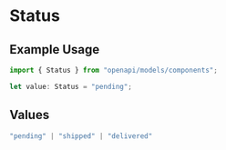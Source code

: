 # Status

## Example Usage

```typescript
import { Status } from "openapi/models/components";

let value: Status = "pending";
```

## Values

```typescript
"pending" | "shipped" | "delivered"
```